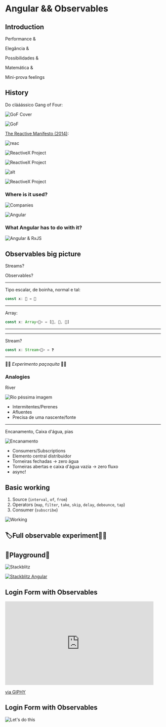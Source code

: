 # Angular && Observables

## Introduction

Performance &

Elegância &

Possibilidades &

Matemática &

Mini-prova feelings

## History

Do clááássico Gang of Four:

![GoF Cover](./presentation-assets/gof-cover.jpg)

![GoF](./presentation-assets/observer-pattern-gof.png)

[The Reactive Manifesto (2014)](https://www.reactivemanifesto.org/):

![reac](./presentation-assets/reactive-manifesto-complete.png)

![ReactiveX Project](./presentation-assets/reactivex.png)

![ReactiveX Project](./presentation-assets/reactivex-stuff-1.png)

![alt](./presentation-assets/iterator-pattern.png)

![ReactiveX Project](./presentation-assets/reactivex-stuff-2.png)

### Where is it used?

![Companies](./presentation-assets/where-used.png)

![Angular](./presentation-assets/angular.png)

### What Angular has to do with it?

![Angular & RxJS](./presentation-assets/rxjs-angular.png)

## Observables big picture

Streams?

Observables?

---

Tipo escalar, de boinha, normal e
tal:

```typescript
const x: 🍬 = 🍫
```

---

Array:

```typescript
const x: Array<🍬> = [🍫, 🍫, 🍫]
```

---

---

Stream?

```typescript
const x: Stream<🍬> = ❓
```

---

👯‍♂️ _Experimento paçoquita_ 👯‍♂️

### Analogies

River

![Rio péssima imagem](./presentation-assets/river.jpg)

- Intermitentes/Perenes
- Afluentes
- Precisa de uma nascente/fonte

---

Encanamento, Caixa d'água, pias

![Encanamento](./presentation-assets/encanamento.png)

- Consumers/Subscriptions
- Elemento central distribuidor
- Torneiras fechadas -> zero água
- Torneiras abertas e caixa d'água vazia -> zero fluxo
- async!

## Basic working

1. Source (`interval`, `of`, `from`)
1. Operators (`map`, `filter`, `take`, `skip`, `delay`, `debounce`, `tap`)
1. Consumer (`subscribe`)

![Working](./presentation-assets/working.png)

## 🏷️Full observable experiment👩‍🔬

## 🎾Playground🏀

![Stackblitz](./presentation-assets/stackblitz.png)

[![Stackblitz Angular](./presentation-assets/angular-stackblitz.png)](https://stackblitz.com/fork/angular-ivy)

## Login Form with Observables

<iframe src="https://giphy.com/embed/aMEHmZLDonNSjkPuam" width="480" height="270" frameBorder="0" class="giphy-embed" allowFullScreen></iframe><p><a href="https://giphy.com/gifs/etrade-off-the-grid-talking-baby-etrade-aMEHmZLDonNSjkPuam">via GIPHY</a></p>

## Login Form with Observables

![Let's do this](./presentation-assets/babygif.gif)
